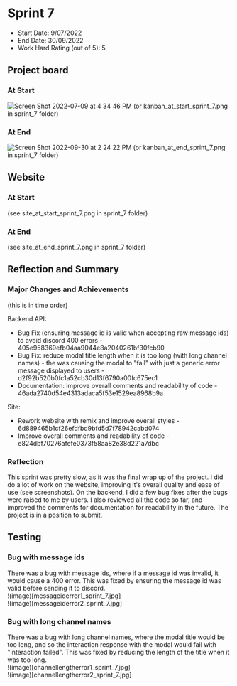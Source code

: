 # Sprint 7

- Start Date: 9/07/2022
- End Date: 30/09/2022
- Work Hard Rating (out of 5): 5

## Project board

### At Start

![Screen Shot 2022-07-09 at 4 34 46 PM](https://user-images.githubusercontent.com/52091960/178091737-6ba34b0f-0b44-40a8-b48c-2d2e98befaf9.png)
(or kanban_at_start_sprint_7.png in sprint_7 folder)

### At End

![Screen Shot 2022-09-30 at 2 24 22 PM](https://user-images.githubusercontent.com/52091960/193169973-47b0bb75-2fcc-4e36-9817-09006fdb8ac3.png)
(or kanban_at_end_sprint_7.png in sprint_7 folder)

## Website

### At Start

(see site_at_start_sprint_7.png in sprint_7 folder)

### At End

(see site_at_end_sprint_7.png in sprint_7 folder)

## Reflection and Summary

### Major Changes and Achievements

(this is in time order)

Backend API:

- Bug Fix (ensuring message id is valid when accepting raw message ids) to avoid discord 400 errors - 405e958369efb04aa9044e8a2040261bf30fcb90
- Bug Fix: reduce modal title length when it is too long (with long channel names) - the was causing the modal to "fail" with just a generic error message displayed to users - d2f92b520b0fc1a52cb30d13f6790a00fc675ec1
- Documentation: improve overall comments and readability of code - 46ada2740d54e4313adaca5f53e1529ea8968b9a

Site:

- Rework website with remix and improve overall styles - 6d889465b1cf26efdfbd9bfd5d7f78942cabd074
- Improve overall comments and readability of code - e824dbf70276afefe0373f58aa82e38d221a7dbc

### Reflection

This sprint was pretty slow, as it was the final wrap up of the project. I did do a lot of work on the website, improving it's overall quality and ease of use (see screenshots). On the backend, I did a few bug fixes after the bugs were raised to me by users.
I also reviewed all the code so far, and improved the comments for documentation for readability in the future.
The project is in a position to submit.

## Testing

### Bug with message ids

There was a bug with message ids, where if a message id was invalid, it would cause a 400 error. This was fixed by ensuring the message id was valid before sending it to discord.  
!(image)[messageiderror1_sprint_7.jpg]  
!(image)[messageiderror2_sprint_7.jpg]

### Bug with long channel names

There was a bug with long channel names, where the modal title would be too long, and so the interaction response with the modal would fail with "interaction failed". This was fixed by reducing the length of the title when it was too long.  
!(image)[channellengtherror1_sprint_7.jpg]  
!(image)[channellengtherror2_sprint_7.jpg]

